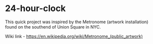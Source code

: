 # 24-hour-clock

This quick project was inspired by the Metronome (artwork installation) found on the southend of Union Square in NYC.

Wiki link - https://en.wikipedia.org/wiki/Metronome_(public_artwork)
